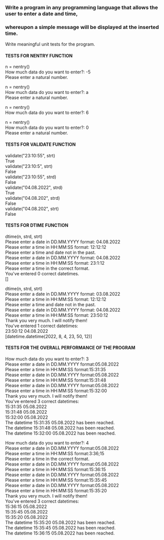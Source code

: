 ### Write a program in any programming language that allows the user to enter a date and time, 
### whereupon a simple message will be displayed at the inserted time.
Write meaningful unit tests for the program. 


#### TESTS FOR NENTRY FUNCTION 

n = nentry()  
How much data do you want to enter?:  -5  
Please enter a natural number.  

n = nentry()  
How much data do you want to enter?:  a  
Please enter a natural number.  

n = nentry()  
How much data do you want to enter?:  6  

n = nentry()  
How much data do you want to enter?:  0  
Please enter a natural number.  

#### TESTS FOR VALIDATE FUNCTION  

validate("23:10:55", strt)  
True  
validate("23:10:5", strt)  
False  
validate("23:10:55", strd)  
False  
validate("04.08.2022", strd)  
True  
validate("04.08.202", strd)  
False  
validate("04.08.202", strt)  
False  


#### TESTS FOR DTIME FUNCTION  

dtime(n, strd, strt)  
Please enter a date in DD.MM.YYYY format: 04.08.2022  
Please enter a time in HH:MM:SS format: 12:12:12  
Please enter a time and date not in the past.  
Please enter a date in DD.MM.YYYY format: 04.08.2022  
Please enter a time in HH:MM:SS format: 23:1:12  
Please enter a time in the correct format.  
You've entered 0 correct datetimes.  
[]  


dtime(n, strd, strt)  
Please enter a date in DD.MM.YYYY format: 03.08.2022  
Please enter a time in HH:MM:SS format: 12:12:12  
Please enter a time and date not in the past.  
Please enter a date in DD.MM.YYYY format: 04.08.2022  
Please enter a time in HH:MM:SS format: 23:50:12  
Thank you very much. I will notify them!  
You've entered 1 correct datetimes:  
23:50:12 04.08.2022  
[datetime.datetime(2022, 8, 4, 23, 50, 12)]  

#### TESTS FOR THE OVERALL PERFORMANCE OF THE PROGRAM  

How much data do you want to enter?: 3  
Please enter a date in DD.MM.YYYY format:05.08.2022  
Please enter a time in HH:MM:SS format:15:31:35  
Please enter a date in DD.MM.YYYY format:05.08.2022  
Please enter a time in HH:MM:SS format:15:31:48  
Please enter a date in DD.MM.YYYY format:05.08.2022  
Please enter a time in HH:MM:SS format:15:32:00  
Thank you very much. I will notify them!  
You've entered 3 correct datetimes:  
15:31:35 05.08.2022  
15:31:48 05.08.2022  
15:32:00 05.08.2022  
The datetime  15:31:35 05.08.2022 has been reached.  
The datetime  15:31:48 05.08.2022 has been reached.  
The datetime  15:32:00 05.08.2022 has been reached.  

How much data do you want to enter?: 4  
Please enter a date in DD.MM.YYYY format:05.08.2022  
Please enter a time in HH:MM:SS format:3:36;15  
Please enter a time in the correct format.  
Please enter a date in DD.MM.YYYY format:05.08.2022  
Please enter a time in HH:MM:SS format:15:36:15  
Please enter a date in DD.MM.YYYY format:05.08.2022  
Please enter a time in HH:MM:SS format:15:35:45  
Please enter a date in DD.MM.YYYY format:05.08.2022  
Please enter a time in HH:MM:SS format:15:35:20  
Thank you very much. I will notify them!  
You've entered 3 correct datetimes:  
15:36:15 05.08.2022  
15:35:45 05.08.2022  
15:35:20 05.08.2022  
The datetime  15:35:20 05.08.2022 has been reached.  
The datetime  15:35:45 05.08.2022 has been reached.  
The datetime  15:36:15 05.08.2022 has been reached.  

